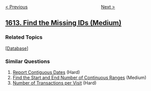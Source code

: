 <!--|This file generated by command(leetcode description); DO NOT EDIT.    |-->
<!--+----------------------------------------------------------------------+-->
<!--|@author    openset <openset.wang@gmail.com>                           |-->
<!--|@link      https://github.com/openset                                 |-->
<!--|@home      https://github.com/openset/leetcode                        |-->
<!--+----------------------------------------------------------------------+-->

[< Previous](../check-if-two-expression-trees-are-equivalent "Check If Two Expression Trees are Equivalent")
　　　　　　　　　　　　　　　　
[Next >](../maximum-nesting-depth-of-the-parentheses "Maximum Nesting Depth of the Parentheses")

## [1613. Find the Missing IDs (Medium)](https://leetcode.com/problems/find-the-missing-ids "找到遗失的ID")



### Related Topics
  [[Database](../../tag/database/README.md)]

### Similar Questions
  1. [Report Contiguous Dates](../report-contiguous-dates) (Hard)
  1. [Find the Start and End Number of Continuous Ranges](../find-the-start-and-end-number-of-continuous-ranges) (Medium)
  1. [Number of Transactions per Visit](../number-of-transactions-per-visit) (Hard)
